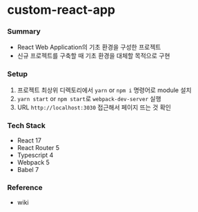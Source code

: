 # custom-react-app

### Summary
- React Web Application의 기초 환경을 구성한 프로젝트
- 신규 프로젝트를 구축할 때 기초 환경을 대체할 목적으로 구현

### Setup
1. 프로젝트 최상위 디렉토리에서 `yarn` or `npm i` 명령어로 module 설치
2. `yarn start` or `npm start`로 `webpack-dev-server` 실행
3. URL `http://localhost:3030` 접근해서 페이지 뜨는 것 확인

### Tech Stack
- React 17
- React Router 5
- Typescript 4
- Webpack 5
- Babel 7

### Reference
- wiki
